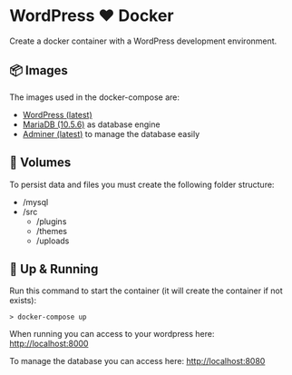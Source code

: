 # WordPress ❤️ Docker

Create a docker container with a WordPress development environment.

## 📦 Images

The images used in the docker-compose are:
- [WordPress (latest)](https://hub.docker.com/_/wordpress)
- [MariaDB (10.5.6)](https://hub.docker.com/_/mariadb) as database engine
- [Adminer (latest)](https://hub.docker.com/_/adminer) to manage the database easily

## 💾 Volumes

To persist data and files you must create the following folder structure:

- /mysql
- /src
  - /plugins
  - /themes
  - /uploads

## 🚀 Up & Running

Run this command to start the container (it will create the container if not exists):

```
> docker-compose up
```

When running you can access to your wordpress here: [http://localhost:8000](http://localhost:8000)

To manage the database you can access here: [http://localhost:8080](http://localhost:8080)